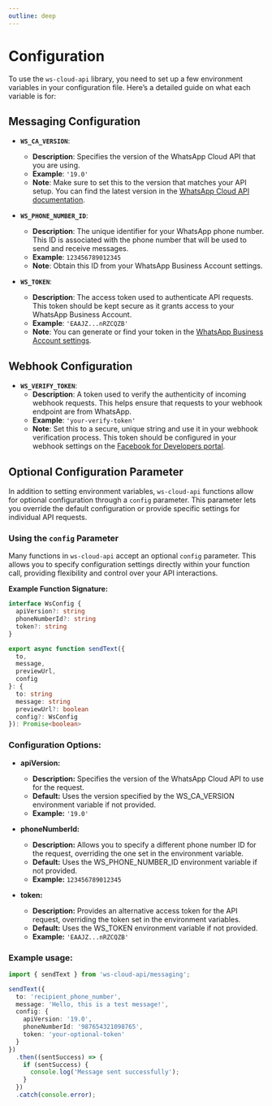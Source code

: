 ```yaml
---
outline: deep
---
```


# Configuration

To use the `ws-cloud-api` library, you need to set up a few environment variables in your configuration file. Here’s a detailed guide on what each variable is for:

## Messaging Configuration

- **`WS_CA_VERSION`**:
  - **Description**: Specifies the version of the WhatsApp Cloud API that you are using.
  - **Example**: `'19.0'`
  - **Note**: Make sure to set this to the version that matches your API setup. You can find the latest version in the [WhatsApp Cloud API documentation](https://developers.facebook.com/docs/whatsapp/cloud-api).

- **`WS_PHONE_NUMBER_ID`**:
  - **Description**: The unique identifier for your WhatsApp phone number. This ID is associated with the phone number that will be used to send and receive messages.
  - **Example**: `123456789012345`
  - **Note**: Obtain this ID from your WhatsApp Business Account settings.

- **`WS_TOKEN`**:
  - **Description**: The access token used to authenticate API requests. This token should be kept secure as it grants access to your WhatsApp Business Account.
  - **Example**: `'EAAJZ...nRZCQZB'`
  - **Note**: You can generate or find your token in the [WhatsApp Business Account settings](https://developers.facebook.com/docs/whatsapp/getting-started).

## Webhook Configuration

- **`WS_VERIFY_TOKEN`**:
  - **Description**: A token used to verify the authenticity of incoming webhook requests. This helps ensure that requests to your webhook endpoint are from WhatsApp.
  - **Example**: `'your-verify-token'`
  - **Note**: Set this to a secure, unique string and use it in your webhook verification process. This token should be configured in your webhook settings on the [Facebook for Developers portal](https://developers.facebook.com/docs/whatsapp/webhooks).

## Optional Configuration Parameter

In addition to setting environment variables, `ws-cloud-api` functions allow for optional configuration through a `config` parameter. This parameter lets you override the default configuration or provide specific settings for individual API requests.

### Using the `config` Parameter

Many functions in `ws-cloud-api` accept an optional `config` parameter. This allows you to specify configuration settings directly within your function call, providing flexibility and control over your API interactions.

**Example Function Signature:**

```typescript
interface WsConfig {
  apiVersion?: string
  phoneNumberId?: string
  token?: string
}

export async function sendText({
  to,
  message,
  previewUrl,
  config
}: {
  to: string
  message: string
  previewUrl?: boolean
  config?: WsConfig
}): Promise<boolean>
```

### Configuration Options:

- **apiVersion:**
  - **Description:** Specifies the version of the WhatsApp Cloud API to use for the request.
  - **Default:** Uses the version specified by the WS_CA_VERSION environment variable if not provided.
  - **Example:** `'19.0'`

- **phoneNumberId:**
  - **Description:** Allows you to specify a different phone number ID for the request, overriding the one set in the environment variable.
  - **Default:** Uses the WS_PHONE_NUMBER_ID environment variable if not provided.
  - **Example:** `123456789012345`

- **token:**
  - **Description:** Provides an alternative access token for the API request, overriding the token set in the environment variables.
  - **Default:** Uses the WS_TOKEN environment variable if not provided.
  - **Example:** `'EAAJZ...nRZCQZB'`

### Example usage:

```ts
import { sendText } from 'ws-cloud-api/messaging';

sendText({
  to: 'recipient_phone_number',
  message: 'Hello, this is a test message!',
  config: {
    apiVersion: '19.0',
    phoneNumberId: '987654321098765',
    token: 'your-optional-token'
  }
})
  .then((sentSuccess) => {
    if (sentSuccess) {
      console.log('Message sent successfully');
    }
  })
  .catch(console.error);
```